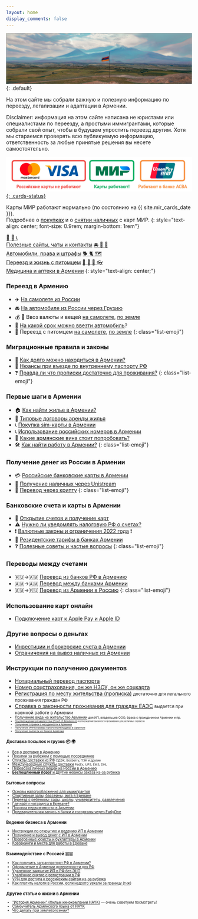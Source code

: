 ```yaml
---
layout: home
display_comments: false
---
```


![Флаг Армении на фоне Арарата](/files/ararat.jpg){: .default}

На этом сайте мы собрали важную и полезную информацию по переезду, легализации и адаптации в Армении.

Disclaimer: информация на этом сайте написана не юристами или специалистами по переезду, а простыми
иммигрантами, которые собрали свой опыт, чтобы в будущем упростить переезд другим. Хотя мы стараемся
проверять всю публикуемую информацию, ответственность за любые принятые решения вы несете самостоятельно.

[![Состояние работы платежных карт в Армении](/files/cards-status.jpg){: .cards-status}](/money/russian-cards.html)

Карты МИР работают нормально (по состоянию на {{ site.mir_cards_date }}).<br> Подробнее о
[покупках](/money/russian-cards.md#mir) и о [снятии наличных](/money/russian-cards.md#cash) с карт МИР.
{: style="text-align: center; font-size: 0.9rem; margin-bottom: 1rem"}

<a class="btn btn-shortcut" href="/life/contacts.html"><span>🔗 💬 📞</span><br> Полезные сайты, чаты и контакты</a>
<a class="btn btn-shortcut" href="/drive/"><span>🚘 🪪️ 🚓</span><br> Автомобили, права и штрафы</a>
<a class="btn btn-shortcut" href="/animals/"><span>🐕 🐈 🗺️</span><br> Переезд и жизнь с питомцем</a>
<a class="btn btn-shortcut" href="/life/healthcare.html"><span>🏥 💊 🦷 👓</span><br> Медицина и аптеки в Армении</a>
{: style="text-align: center;"}

<div class="cards index">
<div class="card">

### Переезд в Армению

- ✈️ [На самолете из России](/moving/by-air.md) 
- 🚘 [На автомобиле из России через Грузию](/moving/by-car.md)
- 💰 🧳 Ввоз валюты и вещей [на самолете](/moving/by-air.md#customs), [по земле](/moving/by-car.md#customs)
- 🚗 [На какой срок можно ввезти автомобиль](/moving/by-car.md#на-какой-срок-можно-ввезти-автомобиль-в-армению)?
- 🐾 Переезд с питомцем [на самолете](/animals/flight-to-armenia.md), [по земле](/animals/ground-to-armenia.md)
{: class="list-emoji"}

### Миграционные правила и законы

- 🛂 [Как долго можно находиться в Армении?](/migration.md#terms)
- 📕 [Нюансы при въезде по внутреннему паспорту РФ](migration.md#nopassport)
- ❓ [Правда ли что прописки достаточно для проживания?](/migration.md#p5)
{: class="list-emoji"}

### Первые шаги в Армении

- 🏠 [Как найти жилье в Армении?](/life/rent-house.md)
- 📝 [Типовые договоры аренды жилья](/life/rent-house.md#contract)
- 📞 [Покупка sim-карты в Армении](/cellular.md)
- 📞 [Использование российских номеров в Армении](/cellular/russian-sim.md)
- 🍷 [Какие армянские вина стоит попробовать?](/armenian-wines.md)
- 🛠️ [Как найти работу в Армении?](/life/jobs.md)
{: class="list-emoji"}

</div>
<div class="card">

### Получение денег из России в Армении

- 💳 [Российские банковские карты в Армении](/money/russian-cards.md)
- 💸 [Получение наличных через Unistream](/money/unistream.md)
- 🚀 [Перевод через крипту](/money/crypto.md)
{: class="list-emoji"}

### Банковские счета и карты в Армении

- 🏦 [Открытие счетов и получение карт](/money/bank-accounts.md)
- ⚠️ [Нужно ли уведомлять налоговую РФ о счетах?](/russia/notifications.md)
- ❗ [Валютные законы и ограничения 2022 года](/money/restrictions.md) ❗
- 🤑 [Резидентские тарифы в банках Армении](./banks/resident-tariffs.md)
- ❓ [Полезные советы и частые вопросы](./banks/tips-and-tricks.md)
{: class="list-emoji"}

### Переводы между счетами

- 🇷🇺→️🇦🇲 [Перевод из банков РФ в Армению](/money/bank-transfer-ru-am.md)
- 🇦🇲→️🇦🇲 [Перевод между банками Армении](/money/bank-transfer-am.md)
- 🇦🇲→️🇷🇺 [Перевод из Армении в Россию](/money/bank-transfer-am-ru.md)
{: class="list-emoji"}

### Использование карт онлайн

- [Подключение карт к Apple Pay и Apple ID](/money/cards-apple.md)

### Другие вопросы о деньгах 

- [Инвестиции и брокерские счета в Армении](./money/investment.md)
- [Ограничения на вывоз наличных из Армении](./moving/out-money.md)

</div>
<div class="card-wide">

### Инструкции по получению документов

- [Нотариальный перевод паспорта](/documents/passport-translation.md)
- [Номер соцстрахования, он же НЗОУ, он же соцкарта](/documents/social-number.md)
- [Регистрация по месту жительства (прописка)](/documents/registration.md) <small>достаточно для легального проживания граждан РФ</small>
- [Справка о законности проживания для граждан ЕАЭС](/documents/eaeu-cert.md) <small>выдается при наемной работе в Армении<small>
- [Получение вида на жительство Армении](/documents/residence.md) <small>для ИП, владельцев ООО, брака с гражданином Армении и пр.<small>
- [Подтверждение резидентства (Proof of Residence)](/documents/proof-of-residence.md) <small>подтверждение законности проживания для различных сервисов</small>
- [Получение справки о несудимости в Армении](/documents/non-conviction.md)
- [Получение ИНН (номера налогоплательщика) в Армении](/documents/tin.md)
- [Получение выписок из банков Армении](/banks/statement.md)

</div>
<div class="card">

### Доставка посылок и грузов 📦 🌍

- [Все о доставке в Армению](delivery/index.md)
- [Покупки за рубежом с помощью посредников](delivery/index.md#mailforwarding)
- [Службы доставки из РФ](/delivery/services.md#ru) <small>СДЭК, Boxberry, ПЭК и другие</small>
- [Международные службы доставки](/delivery/services.md#int) <small>FedEx, UPS, EMS, DHL</small>
- [Перевозка личных вещей из России в Армению](delivery/index.md#amtrans)
- [**Беспошлинный порог** и другие нюансы заказа из-за рубежа](delivery/index.md#taxes)

</div>
<div class="card">

### Бытовые вопросы

- [Основы налогообложения для иммигрантов](/taxes.md)
- [Спортивные залы, бассейны, йога в Ереване](/life/wellness.md)
- [Переезд с ребенком: сады, школы, университеты, развлечения](/life/children.md)
- [Где найти нотариуса в Ереване?](/attorneys.md)
- [Покупка недвижимости в Армении](/life/buying-home.md)
- [Предварительная запись в банки и госорганы через EarlyOne](/life/earlyone.md)

</div>
<div class="card">

### Ведение бизнеса в Армении

- [Инструкции по открытию и ведению ИП в Армении](/business/ip.md)
- [Получение и вывод денег с ИП в Армении](/business/ip-money.md)
- [Проверенные юристы и бухгалтеры в Армении](/business/contacts.md)
- [Коворкинги и места для работы в Ереване](/business/coworking.md)

</div>
<div class="card">

### Взаимодействие с Россией 🇷🇺

- [Как получить загранпаспорт РФ в Армении?](/russia/zagran.md)
- [Оформление в Армении доверенности для РФ](/russia/power-of-attorney.md)
- [Удаленное закрытие ИП в РФ без ЭЦП](/russia/ru-ip-close.md)
- [Удалённое снятие с регистрации в РФ](/russia/unregister.md)
- [VPN для доступа к российским сайтам из-за рубежа](/russia/russian-vpn.md)
- [Как платить налоги в России, если надолго уехали за границу (т-ж)](https://journal.tinkoff.ru/farewell)

</div>
</div>

### Другие статьи о жизни в Армении

- ["История Армении" (Фильм кинокомпании HAYK)](https://youtu.be/w6M5bD2J5hs) — очень советуем посмотреть!
- [Самоучитель Армянского языка от HAYK](https://www.youtube.com/watch?v=FxWdEqqAC1o)
- [Что делать при землетрясении?](https://help.move2armenia.am/docs/chto-delat-pri-zemletryasenii)
